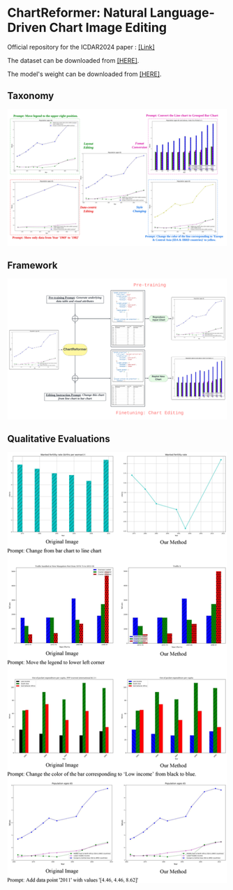 ChartReformer: Natural Language-Driven Chart Image Editing
===

Official repository for the ICDAR2024 paper : [<u>[Link]</u>](https://link.springer.com/chapter/10.1007/978-3-031-70533-5_26)

The dataset can be downloaded from [<u>[HERE]</u>](https://drive.google.com/file/d/1Q5TfuwkrcQrK7V3usQ3w3oaVSEYvJIBq/view?usp=sharing).

The model's weight can be downloaded from [<u>[HERE]</u>](https://drive.google.com/file/d/1gu8gy_K2BvHd3OYi7aXYeVgBHUF7CYNc/view?usp=sharing).



## Taxonomy

![Taxonomy](images/chart_reformer_samples.png?raw=true)

## Framework

![Framework](images/chart_reformer_method_diagram.png?raw=true)

## Qualitative Evaluations

![Qualitative Evaluations](images/qualitatively_eval_self.jpg?raw=true)


